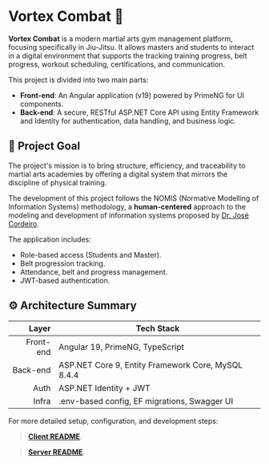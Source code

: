 # Vortex Combat 🥋

**Vortex Combat** is a modern martial arts gym management platform, focusing specifically in Jiu-Jitsu. It allows masters and students to interact in a digital environment that supports the tracking training progress, belt progress, workout scheduling, certifications, and communication.

This project is divided into two main parts:

- **Front-end**: An Angular application (v19) powered by PrimeNG for UI components.
- **Back-end**: A secure, RESTful ASP.NET Core API using Entity Framework and Identity for authentication, data handling, and business logic.

## 📌 Project Goal
The project's mission is to bring structure, efficiency, and traceability to martial arts academies by offering a digital system that mirrors the discipline of physical training.

The development of this project follows the NOMIS (Normative Modelling of Information Systems) methodology, a **human-centered** approach to the
modeling and development of information systems proposed by [Dr. José Cordeiro](https://www.researchgate.net/profile/Jose-Cordeiro).

The application includes:
- Role-based access (Students and Master).
- Belt progression tracking.
- Attendance, belt and progress management.
- JWT-based authentication.

## ⚙ Architecture Summary

| Layer      | Tech Stack                                         |
|-----------:|----------------------------------------------------|
| Front-end   | Angular 19, PrimeNG, TypeScript                    |
| Back-end    | ASP.NET Core 9, Entity Framework Core, MySQL 8.4.4 |
| Auth       | ASP.NET Identity + JWT                            |
| Infra      | .env-based config, EF migrations, Swagger UI       |

For more detailed setup, configuration, and development steps:

> **[Client README](./client/README.md)**.

> **[Server README](./server/README.md)**.
